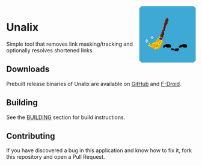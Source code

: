 <img src="./fastlane/metadata/android/en-US/images/icon.png" width="150" align="right">

# Unalix

Simple tool that removes link masking/tracking and optionally resolves shortened links.

## Downloads

Prebuilt release binaries of Unalix are available on [GitHub](https://github.com/AmanoTeam/UnalixAndroid/releases) and [F-Droid](https://f-droid.org/packages/com.amanoteam.unalix).

## Building

See the [BUILDING](./BUILDING.md) section for build instructions.

## Contributing

If you have discovered a bug in this application and know how to fix it, fork this repository and open a Pull Request.
